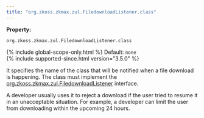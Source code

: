```yaml
---
title: "org.zkoss.zkmax.zul.FiledownloadListener.class"
---
```


**Property:**

`org.zkoss.zkmax.zul.FiledownloadListener.class`

{% include global-scope-only.html %}
Default:  `none`  
{% include supported-since.html version="3.5.0" %}

It specifies the name of the class that will be notified when a file
download is happening. The class must implement the
[org.zkoss.zkmax.zul.FiledownloadListener](https://www.zkoss.org/javadoc/latest/zk/org/zkoss/zkmax/zul/FiledownloadListener.html)
interface.

A developer usually uses it to reject a download if the user tried to
resume it in an unacceptable situation. For example, a developer can
limit the user from downloading within the upcoming 24 hours.
